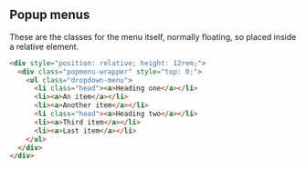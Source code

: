## Popup menus

These are the classes for the menu itself, normally floating, so placed inside
a relative element.

```html
<div style="position: relative; height: 12rem;">
  <div class="popmenu-wrapper" style="top: 0;">
    <ul class="dropdown-menu">
      <li class="head"><a>Heading one</a></li>
      <li><a>An item</a></li>
      <li><a>Another item</a></li>
      <li class="head"><a>Heading two</a></li>
      <li><a>Third item</a></li>
      <li><a>Last item</a></li>
    </ul>
  </div>
</div>
```
